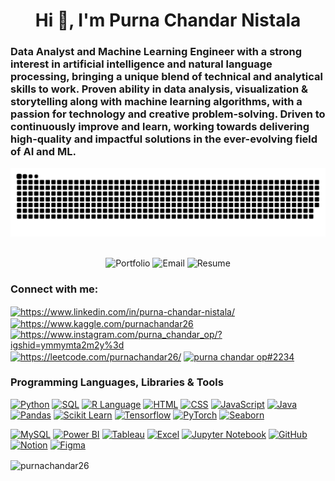 <h1 align="center">Hi 👋, I'm Purna Chandar Nistala</h1>

### Data Analyst and Machine Learning Engineer with a strong interest in artificial intelligence and natural language processing, bringing a unique blend of technical and analytical skills to work. Proven ability in data analysis, visualization & storytelling along with machine learning algorithms, with a passion for technology and creative problem-solving. Driven to continuously improve and learn, working towards delivering high-quality and impactful solutions in the ever-evolving field of AI and ML.

<div align="center">
  <img src="https://github.com/PurnaChandar26/PurnaChandar26/blob/output/github-contribution-grid-snake-dark.svg" alt="GitHub Contribution Grid Snake">
</div>

<br>

<p align="center">
  <a href="https://purnachandar.framer.website/" style="text-decoration:none;" target="_blank"><img src="https://img.shields.io/badge/View%20My%20Projects-Portfolio-brightgreen?style=for-the-badge" alt="Portfolio"></a>
  <a href="mailto:purnachandarnv26@gmail.com" style="text-decoration:none;" target="_blank"><img src="https://img.shields.io/badge/Contact%20Me-Email-blue?style=for-the-badge" alt="Email"></a>
  <a href="https://drive.google.com/file/d/1DuMeddKFWg4d5FBmNTsbxj-JexqujgR_/view?usp=drive_link" style="text-decoration:none;" target="_blank"><img src="https://img.shields.io/badge/Check%20My Experiences-Resume-orange?style=for-the-badge" alt="Resume"></a>
</p>



<h3 align="left">Connect with me:</h3>

<p align="left">
<a href="https://www.linkedin.com/in/purna-chandar-nistala" target="blank"><img align="center" src="https://raw.githubusercontent.com/rahuldkjain/github-profile-readme-generator/master/src/images/icons/Social/linked-in-alt.svg" alt="https://www.linkedin.com/in/purna-chandar-nistala/" height="30" width="40" /></a>
<a href="https://www.kaggle.com/purnachandar26" target="blank"><img align="center" src="https://raw.githubusercontent.com/rahuldkjain/github-profile-readme-generator/master/src/images/icons/Social/kaggle.svg" alt="https://www.kaggle.com/purnachandar26" height="30" width="40" /></a>
<a href="https://www.instagram.com/purna_chandar_op/?igshid=ymmymta2m2y%3d" target="blank"><img align="center" src="https://raw.githubusercontent.com/rahuldkjain/github-profile-readme-generator/master/src/images/icons/Social/instagram.svg" alt="https://www.instagram.com/purna_chandar_op/?igshid=ymmymta2m2y%3d" height="30" width="40" /></a>
<a href="https://leetcode.com/purnachandar26/" target="blank"><img align="center" src="https://raw.githubusercontent.com/rahuldkjain/github-profile-readme-generator/master/src/images/icons/Social/leet-code.svg" alt="https://leetcode.com/purnachandar26/" height="30" width="40" /></a>
<a href="https://discord.gg/purna chandar op#2234" target="blank"><img align="center" src="https://raw.githubusercontent.com/rahuldkjain/github-profile-readme-generator/master/src/images/icons/Social/discord.svg" alt="purna chandar op#2234" height="30" width="40" /></a>
</p>


### Programming Languages, Libraries & Tools
[![Python](https://img.shields.io/badge/Python-3776AB?style=flat&logo=python&logoColor=white)](https://www.python.org/)
[![SQL](https://img.shields.io/badge/SQL-4479A1?style=flat&logo=sql&logoColor=white)](https://www.w3schools.com/sql/)
[![R Language](https://img.shields.io/badge/R-276DC3?style=flat&logo=r&logoColor=white)](https://www.r-project.org/)
[![HTML](https://img.shields.io/badge/HTML-E34F26?style=flat&logo=html5&logoColor=white)](https://developer.mozilla.org/en-US/docs/Web/HTML)
[![CSS](https://img.shields.io/badge/CSS-1572B6?style=flat&logo=css3&logoColor=white)](https://developer.mozilla.org/en-US/docs/Web/CSS)
[![JavaScript](https://img.shields.io/badge/JavaScript-F7DF1E?style=flat&logo=javascript&logoColor=black)](https://developer.mozilla.org/en-US/docs/Web/JavaScript)
[![Java](https://img.shields.io/badge/Java-007396?style=flat&logo=java&logoColor=white)](https://www.java.com/)
[![Pandas](https://img.shields.io/badge/Pandas-150458?style=flat&logo=pandas&logoColor=white)](https://pandas.pydata.org/)
[![Scikit Learn](https://img.shields.io/badge/Scikit_Learn-F7931E?style=flat&logo=scikit-learn&logoColor=white)](https://scikit-learn.org/)
[![Tensorflow](https://img.shields.io/badge/Tensorflow-FF6F00?style=flat&logo=tensorflow&logoColor=white)](https://www.tensorflow.org/)
[![PyTorch](https://img.shields.io/badge/PyTorch-EE4C2C?style=flat&logo=pytorch&logoColor=white)](https://pytorch.org/)
[![Seaborn](https://img.shields.io/badge/Seaborn-3776AB?style=flat&logo=python&logoColor=white)](https://seaborn.pydata.org/)

</div>

[![MySQL](https://img.shields.io/badge/MySQL-4479A1?style=flat&logo=mysql&logoColor=white)](https://www.mysql.com/)
[![Power BI](https://img.shields.io/badge/Power_BI-F2C811?style=flat&logo=powerbi&logoColor=white)](https://powerbi.microsoft.com/)
[![Tableau](https://img.shields.io/badge/Tableau-E97627?style=flat&logo=tableau&logoColor=white)](https://www.tableau.com/)
[![Excel](https://img.shields.io/badge/Excel-217346?style=flat&logo=microsoftexcel&logoColor=white)](https://www.microsoft.com/en-us/microsoft-365/excel)
[![Jupyter Notebook](https://img.shields.io/badge/Jupyter-3776AB?style=flat&logo=jupyter&logoColor=white)](https://jupyter.org/)
[![GitHub](https://img.shields.io/badge/GitHub-181717?style=flat&logo=github&logoColor=white)](https://github.com/)
[![Notion](https://img.shields.io/badge/Notion-000000?style=flat&logo=notion&logoColor=white)](https://www.notion.so/)
[![Figma](https://img.shields.io/badge/Figma-F24E1E?style=flat&logo=figma&logoColor=white)](https://www.figma.com/)

<p><img align="center" src="https://github-readme-streak-stats.herokuapp.com/?user=purnachandar26&" alt="purnachandar26" /></p>
